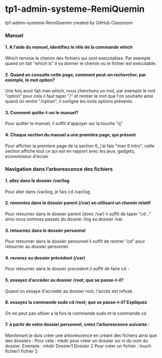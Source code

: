 # tp1-admin-systeme-RemiQuemin
tp1-admin-systeme-RemiQuemin created by GitHub Classroom


### Manuel

#### 1. A l’aide du manuel, identifiez le rôle de la commande which 
Which renvoie le chemin des fichiers qui sont executables. 
Par exemple quand on fait "which ls" il va donner le chemin ou le fichier est executable.

#### 2. Quand on consulte cette page, comment peut-on rechercher, par exemple, le mot option? 
Une fois avoir fait man which, nous cherchons un mot, 
par exemple le mot "option" pour cela il faut taper "/" et rentrer le mot que l'on souhaite ainsi quand on rentre "/option", 
il surligne les mots options présents.
#### 3. Comment quitte-t-on le manuel? 
Pour quitter le manuel, il suffit d'appuyer sur la touche "q"

#### 4. Chaque section du manuel a une première page, qui présent
Pour afficher la premiere page de la section 6, j'ai fais "man 6 intro", 
cette section affiche tout ce qui est en rapport avec les jeux, gadgets, economiseur d'ecran

### Navigation dans l’arborescence des fichiers

#### 1. allez dans le dossier /var/log 
Pour aller dans /var/log, je fais cd /var/log

#### 2. remontez dans le dossier parent (/var) en utilisant un chemin relatif 
Pour retourner dans le dossier parent (donc /var) il suffit de taper "cd .." ainsi nous sommes passés du dossier /log au dossier /var.

#### 3. retournez dans le dossier personnel 
Pour retourner dans le dossier personnel il suffit de rentrer "cd" pour retourner au dossier personnel.

#### 4. revenez au dossier précédent (/var)
Pour retourner dans le dossier precedent il suffit de faire cd -

#### 5. essayez d’accéder au dossier /root; que se passe-t-il?
Quand on essaye d'acceder au dossier root, l'accès est refusé.

#### 6. essayez la commande sudo cd /root; que se passe-t-il? Expliquez 
On ne peut pas utliser a la fois la commande sudo et la commande cd

#### 7. à partir de votre dossier personnel, créez l’arborescence suivante :
Maintenant je dois créer une arborescence en créant des fichiers ainsi que des dossiers : Pour cela : mkdir pour créer un dossier sui vi du nom du dossier. Exemple : mkdir Dossier1 Dossier 2
Pour créer un fichier : touch fichier1 fichier 2
